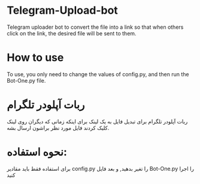 # Telegram-Upload-bot
Telegram uploader bot to convert the file into a link so that when others click on the link, the desired file will be sent to them.



# How to use

To use, you only need to change the values ​​of config.py, and then run the Bot-One.py file.



# ربات آپلودر تلگرام

ربات آپلودر تلگرام برای تبدیل فایل به یک لینک برای اینکه زمانی که دیگران روی لینک کلیک کردند فایل مورد نظر براشون ارسال بشه.



# نحوه استفاده:

برای استفاده فقط باید مقادیر config.py را تغیر بدهید, و بعد فایل Bot-One.py را اجرا کنید 

